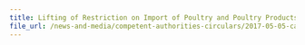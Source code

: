 ```yaml
---
title: Lifting of Restriction on Import of Poultry and Poultry Products from Affected Departments in France
file_url: /news-and-media/competent-authorities-circulars/2017-05-05-ca.pdf
---
```

